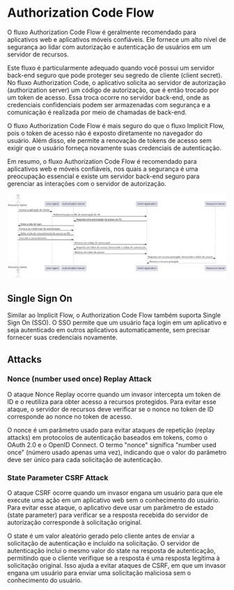 # Authorization Code Flow

O fluxo Authorization Code Flow é geralmente recomendado para aplicativos web e aplicativos móveis confiáveis. Ele fornece um alto nível de segurança ao lidar com autorização e autenticação de usuários em um servidor de recursos.

Este fluxo é particularmente adequado quando você possui um servidor back-end seguro que pode proteger seu segredo de cliente (client secret). No fluxo Authorization Code, o aplicativo solicita ao servidor de autorização (authorization server) um código de autorização, que é então trocado por um token de acesso. Essa troca ocorre no servidor back-end, onde as credenciais confidenciais podem ser armazenadas com segurança e a comunicação é realizada por meio de chamadas de back-end.

O fluxo Authorization Code Flow é mais seguro do que o fluxo Implicit Flow, pois o token de acesso não é exposto diretamente no navegador do usuário. Além disso, ele permite a renovação de tokens de acesso sem exigir que o usuário forneça novamente suas credenciais de autenticação.

Em resumo, o fluxo Authorization Code Flow é recomendado para aplicativos web e móveis confiáveis, nos quais a segurança é uma preocupação essencial e existe um servidor back-end seguro para gerenciar as interações com o servidor de autorização.

![Authorization Code Flow](./authentication-code.png)

## Single Sign On

Similar ao Implicit Flow, o Authorization Code Flow também suporta Single Sign On (SSO). O SSO permite que um usuário faça login em um aplicativo e seja autenticado em outros aplicativos automaticamente, sem precisar fornecer suas credenciais novamente.

## Attacks

### Nonce (number used once) Replay Attack

O ataque Nonce Replay ocorre quando um invasor intercepta um token de ID e o reutiliza para obter acesso a recursos protegidos. Para evitar esse ataque, o servidor de recursos deve verificar se o nonce no token de ID corresponde ao nonce no token de acesso.

O nonce é um parâmetro usado para evitar ataques de repetição (replay attacks) em protocolos de autenticação baseados em tokens, como o OAuth 2.0 e o OpenID Connect. O termo "nonce" significa "number used once" (número usado apenas uma vez), indicando que o valor do parâmetro deve ser único para cada solicitação de autenticação.

### State Parameter CSRF Attack

O ataque CSRF ocorre quando um invasor engana um usuário para que ele execute uma ação em um aplicativo web sem o conhecimento do usuário. Para evitar esse ataque, o aplicativo deve usar um parâmetro de estado (state parameter) para verificar se a resposta recebida do servidor de autorização corresponde à solicitação original.

O state é um valor aleatório gerado pelo cliente antes de enviar a solicitação de autenticação e incluído na solicitação. O servidor de autenticação inclui o mesmo valor do state na resposta de autenticação, permitindo que o cliente verifique se a resposta é uma resposta legítima à solicitação original. Isso ajuda a evitar ataques de CSRF, em que um invasor engana um usuário para enviar uma solicitação maliciosa sem o conhecimento do usuário.

